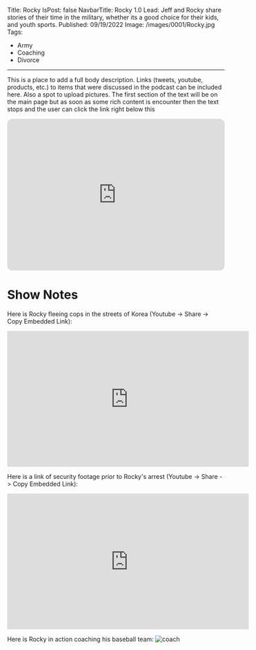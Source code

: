 Title: Rocky
IsPost: false
NavbarTitle: Rocky 1.0
Lead: Jeff and Rocky share stories of their time in the military, whether its a good choice for their kids, and youth sports.
Published: 09/19/2022
Image: /images/0001/Rocky.jpg
Tags:
  - Army
  - Coaching
  - Divorce
---
This is a place to add a full body description. Links (tweets, youtube, products, etc.) to items that were discussed in the podcast can be included here. Also a spot to upload pictures. The first section of the text will be on the main page but as soon as some rich content is encounter then the text stops and the user can click the link right below this

<iframe style="border-radius:12px" src="https://open.spotify.com/embed/episode/0dlEHZOmRboD7btbK3Cft1?utm_source=generator" width="100%" height="352" frameBorder="0" allowfullscreen="" allow="autoplay; clipboard-write; encrypted-media; fullscreen; picture-in-picture" loading="lazy"></iframe>

# Show Notes
Here is Rocky fleeing cops in the streets of Korea (Youtube -> Share -> Copy Embedded Link):
<iframe width="560" height="315" src="https://www.youtube.com/embed/uFlPdwl5JHw" title="YouTube video player" frameborder="0" allow="accelerometer; autoplay; clipboard-write; encrypted-media; gyroscope; picture-in-picture" allowfullscreen></iframe>

Here is a link of security footage prior to Rocky's arrest (Youtube -> Share -> Copy Embedded Link):
<iframe width="560" height="315" src="https://www.youtube.com/embed/uzKoQuN10jk" title="YouTube video player" frameborder="0" allow="accelerometer; autoplay; clipboard-write; encrypted-media; gyroscope; picture-in-picture" allowfullscreen></iframe>

Here is Rocky in action coaching his baseball team:
![coach](/images/0001/Rocky_coaching.png)
